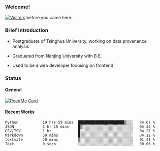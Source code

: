 ### Welcome!

[![Visitors](https://visitor-badge.laobi.icu/badge?page_id=HermitSun.HermitSun)]() before you came here.

### Brief Introduction

- Postgraduate of Tsinghua University, working on data provenance analysis

- Graduated from Nanjing University with B.E.

- Used to be a web developer focusing on frontend

### Status

#### General

[![ReadMe Card](https://github-readme-stats.hermitsun.vercel.app/api?username=HermitSun&count_private=true&show_icons=true)]()

#### Recent Works

<!--START_SECTION:waka-->

```text
Python           19 hrs 59 mins  █████████████████████▒░░░   84.67 %
JSON             1 hr 15 mins    █▒░░░░░░░░░░░░░░░░░░░░░░░   05.36 %
CSV/TSV          1 hr            █░░░░░░░░░░░░░░░░░░░░░░░░   04.27 %
Markdown         58 mins         █░░░░░░░░░░░░░░░░░░░░░░░░   04.12 %
textmate         20 mins         ▒░░░░░░░░░░░░░░░░░░░░░░░░   01.41 %
Text             0 secs          ░░░░░░░░░░░░░░░░░░░░░░░░░   00.06 %
```

<!--END_SECTION:waka-->

